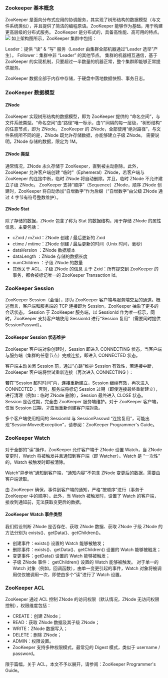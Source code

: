 ### Zookeeper 基本概念 ###
ZooKeeper 是面向分布式应用的协调服务，其实现了树形结构的数据模型（与文件系统类似），并且提供了简洁的编程原语。ZooKeeper 能够作为基础，用于构建更高层级的分布式服务。
ZooKeeper 是分布式的，具备高性能、高可用的特点。
![](http://images.gitbook.cn/3955e590-15d8-11e8-a2e2-d39d0a116722)
如上架构图所示，ZooKeeper 集群中包括：

Leader：提供 “读” & “写” 服务（Leader 由集群全部机器通过“Leader 选举”产生）。
Follower：集群中非 “Leader” 的其他节点。
集群的机器相互通信，基于 ZooKeeper 的实现机制，只要超过一半数量的机器正常，整个集群即能够正常提供服务。

ZooKeeper 数据全部于内存中存储，于硬盘中落地数据快照、事务日志。

### ZooKeeper 数据模型 ###
#### ZNode ####
ZooKeeper 实现树形结构的数据模型，即为 ZooKeeper 提供的 “命名空间”，与文件系统类型。“命名空间”由“路径”唯一标示，由“/”间隔的每一层级，“树形结构” 的任意节点，即为 ZNode。
ZooKeeper 的 ZNode，全部使用“绝对路径”，与文件系统所不同的是，ZNode 既允许存储数据，亦能够建立子级 ZNode。
需要说明，ZNode 存储的数据，限定为 1M。

#### ZNode 类型 ####
通常情况，ZNode 永久存储于 ZooKeeper，直到被主动删除。此外，ZooKeeper 允许客户端创建 “临时”（Ephemeral）ZNode，若客户端与 ZooKeeper 的连接中断，临时 ZNode 将自动删除。并且，临时 ZNode 不允许建立子级 ZNode。
ZooKeeper 支持“顺序”（Sequence）ZNode，顺序 ZNode 创建时，ZooKeeper 将自动添加“自增数字”作为后缀（“自增数字”由父级 ZNode 通过 4 字节有符号整数维护）。


#### ZNode Stat ####
除了存储的数据，ZNode 包含了称为 Stat 的数据结构，用于存储 ZNode 的属性信息，主要包括：

- cZxid / mZxid：ZNode 创建 / 最后更新的 Zxid
- ctime / mtime：ZNode 创建 / 最后更新的时间（Unix 时间，毫秒）
- dataVersion ：ZNode 数据版本
- dataLength ：ZNode 存储的数据长度
- numChildren ：子级 ZNode 的数量
- 其他关于 ACL、子级 ZNode 的信息
关于 Zxid：所有提交到 ZooKeeper 的事务，都会被标记唯一的 ZooKeeper Transaction Id。

### ZooKeeper Session ### 
ZooKeeper Session（会话），即为 ZooKeeper 客户端与服务端交互的通道。概述而言，客户端和服务端的 TCP 连接即为 Session，ZooKeeper 抽象了更多的会话状态。
Session 于 ZooKeeper 服务端，以 SessionId 作为唯一标示，同时，ZooKeeper 支持客户端使用 SessionId 进行“Session 复用”（需要同时提供 SessionPasswd）。

#### ZooKeeper Session 状态维护 ####
ZooKeeper 客户端对象创建时，Session 即进入 CONNECTING 状态，当客户端与服务端（集群的任意节点）完成连接，即进入 CONNECTED 状态。

客户端主动关闭 Session 前，通过“心跳”维护 Session 有效性，若连接中断，ZooKeeper 客户端将尝试重新连接（再次进入 CONNECTING ）：

若在“Session 超时时间”内，连接重新建立，Session 继续有效，再次进入 CONNECTED；
否则，服务端将标记 Session 过期（即使连接最终重新建立），进行清理（例如：临时 ZNode 删除），Session 最终进入 CLOSE 状态。
Session 是否过期，完全由 ZooKeeper 服务端维护。对于 ZooKeeper 客户端，仅当 Session 过期，才应当重新创建客户端对象。

多个客户端使用相同的 SessionId 与 SessionPasswd “连接复用”，可能出现“SessionMovedException”，请参阅：ZooKeeper Programmer's Guide。


### ZooKeeper Watch ### 
对于全部的“读”操作，ZooKeeper 允许客户端于 ZNode 设置 Watch，当 ZNode 变更时，Watch 将被触发并且通知到客户端（即 Watcher）。Watch 是 “一次性” 的，Watch 被触发时即被清除。

Watch“异步地”通知到客户端，“通知内容”不包含 ZNode 变更后的数据，需要由客户端读取。

由 ZooKeeper 确保，事件到客户端的通知，严格“按顺序”进行（事务于 ZooKeeper 中的顺序）。此外，当 Watch 被触发时，设置了 Watch 的客户端，接收到通知前，无法获取变更后的数据。


#### ZooKeeper Watch 事件类型 ####
我们假设判断 ZNode 是否存在、获取 ZNode 数据、获取 ZNode 子级 ZNode 的方法分别为 exists()、getData()、getChildren()。

- 创建事件：exists() 设置的 Watch 能够被触发；
- 删除事件：exists()、getData()、getChildren() 设置的 Watch 能够被触发；
- 变更事件：getData() 设置的 Watch 能够被触发；
- 子级 ZNode 事件： getChildren() 设置的 Watch 能够被触发。
对于单一的 Watch 对象（例如，回调函数），由单一变更引起的事件，Watch 对象将被调用仅仅被调用一次，即使由多个“读”进行了 Watch 设置。


### ZooKeeper ACL ###
ZooKeeper 通过 ACL 控制 ZNode 的访问权限（默认情况，ZNode 无访问权限控制），权限维度包括：

- CREATE：创建 ZNode；
- READ：获取 ZNode 数据及其子级 ZNode；
- WRITE：ZNode 数据写入；
- DELETE：删除 ZNode；
- ADMIN：权限设置。
- ZooKeeper 支持多种权限模式，最常见的 Digest 模式，类似于 username / password。

限于篇幅，关于 ACL，本文不予以展开，请参阅：ZooKeeper Programmer's Guide。

















































